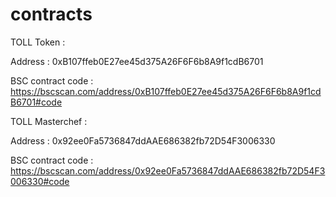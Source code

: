 # contracts

TOLL Token : 

Address : 0xB107ffeb0E27ee45d375A26F6F6b8A9f1cdB6701

BSC contract code : https://bscscan.com/address/0xB107ffeb0E27ee45d375A26F6F6b8A9f1cdB6701#code

TOLL Masterchef : 

Address : 0x92ee0Fa5736847ddAAE686382fb72D54F3006330

BSC contract code : https://bscscan.com/address/0x92ee0Fa5736847ddAAE686382fb72D54F3006330#code

